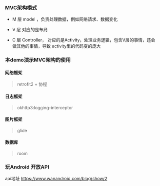 ### MVC架构模式

- M 层 model ，负责处理数据，例如网络请求、数据变化

- V 层 对应的是布局 

- C 层 Controller， 对应的是Activity，处理业务逻辑，包含V层的事情，还会做其他的事情，导致 activity里的代码变的庞大

### 本demo演示MVC架构的使用

#### 网络框架
> retrofit2 + 协程

#### 日志框架
> okhttp3:logging-interceptor

#### 图片框架
> glide

#### 数据库
> room

### 玩Android 开放API
api地址 https://www.wanandroid.com/blog/show/2

